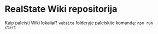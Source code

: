 # RealState Wiki repositorija

Kaip paleisti Wiki lokaliai?
`website` folderyje paleiskite komandą: `npm run start`